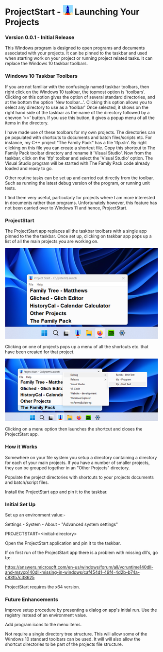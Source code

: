 # ProjectStart - ![ProjectStart logo](./images/launch32x32.png) Launching Your Projects

### Version 0.0.1 - Initial Release

This Windows program is designed to open programs and documents
associated with your projects.
It can be pinned to the taskbar and used when starting work on your project
or running project related tasks.
It can replace the Windows 10 taskbar toolbars.

### Windows 10 Taskbar Toolbars

If you are not familiar with the confusingly named taskbar toolbars,
then right click on the Windows 10 taskbar,
the topmost option is 'toolbars'.
Clicking on this option gives the option of several standard directories,
and at the bottom the option 'New toolbar...'.
Clicking this option allows you to select any directory to use as a 'toolbar'
Once selected, it shows on the right hand side of the taskbar
as the name of the directory followed by a chevron '>>' button.
If you use this button, it gives a popup menu of all the items in the directory.

I have made use of these toolbars for my own projects.
The directories can pe populated with shortcuts to documents
and batch files/scripts etc.
For instance, my C++ project "The Family Pack" has a file 'tfp.sln'.
By right clicking on this file you can create a shortcut file.
Copy this shortcut to The Family Pack toolbar directory
and rename it 'Visual Studio'.
Now from the taskbar, click on the 'tfp' toolbar
and select the 'Visual Studio' option.
The Visual Studio program will be started
with The Family Pack code already loaded and ready to go.

Other routine tasks can be set up and carried out directly from the toolbar.
Such as running the latest debug version of the program,
or running unit tests.

I find them very useful,
particularly for projects where I am more interested in documents
rather than programs.
Unfortunately however,
this feature has not been carried over to Windows 11
and hence, ProjectStart.

### ProjectStart

The ProjectStart app replaces all the taskbar toolbars
with a single app pinned to the the taskbar.
Once set up, clicking on taskbar app pops up
a list of all the main projects you are working on.

![ProjectStart App](./images/Screenshot1.png)

Clicking on one of projects pops up a menu of all the shortcuts etc.
that have been created for that project.

![ProjectStart App](./images/Screenshot2.png)

Clicking on a menu option then launches the shortcut
and closes the ProjectStart app.

### How it Works

Somewhere on your file system you setup a directory
containing a directory for each of your main projects.
If you have a number of smaller projects,
they can be grouped together in an "Other Projects" directory.

Populate the project directories with shortcuts to your
projects documents and batch/script files.

Install the ProjectStart app and pin it to the taskbar.

### Initial Set Up

Set up an environment value:-

Settings - System - About - "Advanced system settings"

PROJECTSTART=\<initial-directory>

Open the ProjectStart application and pin it to the taskbar.

If on first run of the ProjectStart app
there is a problem with missing dll's, go to:-

https://answers.microsoft.com/en-us/windows/forum/all/vcruntime140dll-and-msvcp140dll-missing-in-windows/caf454d1-49f4-4d2b-b74a-c83fb7c38625

ProjectStart requires the x64 version.

### Future Enhancements

Improve setup procedure by presenting a dialog on app's initial run.
Use the registry instead of an environment value.

Add program icons to the menu items.

Not require a single directory tree structure.
This will allow some of the Windows 10 standard toolbars can be used.
It will will also allow the shortcut directories
to be part of the projects file structure.
